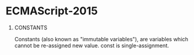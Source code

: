 # ECMAScript-2015

1. CONSTANTS
    
    Constants (also known as "immutable variables"), are variables which cannot be re-assigned new value. const is single-assignment.
